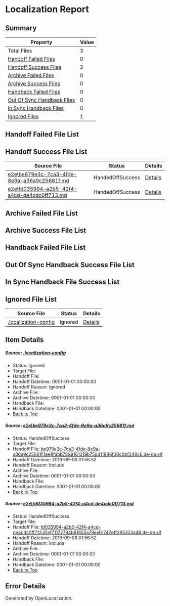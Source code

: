 # <a name='report-top'></a> Localization Report

## Summary
 Property | Value 
 -------- | ----- 
 Total Files | 3
[ Handoff Failed Files ](#handoff-failed-list)| 0
[ Handoff Success Files ](#handoff-success-list)| 2
[ Archive Failed Files ](#archive-failed-list)| 0
[ Archive Success Files ](#archive-success-list)| 0
[ Handback Failed Files ](#handback-failed-list)| 0
[ Out Of Sync Handback Files ](#outofsync-handback-success-list)| 0
[ In Sync Handback Files ](#insync-handback-success-list)| 0
[ Ignored Files ](#ignored-list)| 1

## <a name='handoff-failed-list'></a> Handoff Failed File List

## <a name='handoff-success-list'></a> Handoff Success File List
 Source File | Status | Details 
 ----------- | ------ | ------- 
 [e2e\be979e3c-7ca3-4fde-8e9a-a36a9c25681f.md](https://github.com/OpenLocalizationTestOrg/ol-test0/blob/e8f26c696f1aed168a1619a61df5cb71c43e054f/e2e/be979e3c-7ca3-4fde-8e9a-a36a9c25681f.md) | HandedOffSuccess | [Details](#8c23e6065e1b5471c78cf12653fce457c66daff41)
 [e2e\fd035994-a2b5-42f4-a4cd-de4cdc0ff713.md](https://github.com/OpenLocalizationTestOrg/ol-test0/blob/e8f26c696f1aed168a1619a61df5cb71c43e054f/e2e/fd035994-a2b5-42f4-a4cd-de4cdc0ff713.md) | HandedOffSuccess | [Details](#468ceced06c02b1d1e2353dbacd5d6b86a608fce2)

## <a name='archive-failed-list'></a> Archive Failed File List

## <a name='archive-success-list'></a> Archive Success File List

## <a name='handback-failed-list'></a> Handback Failed File List

## <a name='outofsync-handback-success-list'></a> Out Of Sync Handback Success File List

## <a name='insync-handback-success-list'></a> In Sync Handback File Success List

## <a name='ignored-list'></a> Ignored File List
 Source File | Status | Details 
 ----------- | ------ | ------- 
 [.localization-config](https://github.com/OpenLocalizationTestOrg/ol-test0/blob/e8f26c696f1aed168a1619a61df5cb71c43e054f/.localization-config) | Ignored | [Details](#c268a05ecaa7ec85942ed632c29928ee5bd6da8d0)

## Item Details
##### <a name='c268a05ecaa7ec85942ed632c29928ee5bd6da8d0'></a> Source: [.localization-config](https://github.com/OpenLocalizationTestOrg/ol-test0/blob/e8f26c696f1aed168a1619a61df5cb71c43e054f/.localization-config)
* Status: Ignored
* Target File: 
* Handoff File: 
* Handoff Datetime: 0001-01-01 00:00:00
* Handoff Reason: Ignored
* Archive File: 
* Archive Datetime: 0001-01-01 00:00:00
* Handback File: 
* Handback Datetime: 0001-01-01 00:00:00
* [Back to Top](#report-top)

##### <a name='8c23e6065e1b5471c78cf12653fce457c66daff41'></a> Source: [e2e\be979e3c-7ca3-4fde-8e9a-a36a9c25681f.md](https://github.com/OpenLocalizationTestOrg/ol-test0/blob/e8f26c696f1aed168a1619a61df5cb71c43e054f/e2e/be979e3c-7ca3-4fde-8e9a-a36a9c25681f.md)
* Status: HandedOffSuccess
* Target File: 
* Handoff File: [be979e3c-7ca3-4fde-8e9a-a36a9c25681f.1ee8fabb7899161319b75dd11886f30c0bf348c6.de-de.xlf](https://github.com/OpenLocalizationTestOrg/ol-test0-handoff/blob/daa1118db4a63c3cffca25577780bc41ec941ee3/ol-handoff/OpenLocalizationTestOrg/ol-test0-dede/yuwzho/ht/be979e3c-7ca3-4fde-8e9a-a36a9c25681f.1ee8fabb7899161319b75dd11886f30c0bf348c6.de-de.xlf)
* Handoff Datetime: 2016-09-08 01:56:52
* Handoff Reason: Include
* Archive File: 
* Archive Datetime: 0001-01-01 00:00:00
* Handback File: 
* Handback Datetime: 0001-01-01 00:00:00
* [Back to Top](#report-top)

##### <a name='468ceced06c02b1d1e2353dbacd5d6b86a608fce2'></a> Source: [e2e\fd035994-a2b5-42f4-a4cd-de4cdc0ff713.md](https://github.com/OpenLocalizationTestOrg/ol-test0/blob/e8f26c696f1aed168a1619a61df5cb71c43e054f/e2e/fd035994-a2b5-42f4-a4cd-de4cdc0ff713.md)
* Status: HandedOffSuccess
* Target File: 
* Handoff File: [fd035994-a2b5-42f4-a4cd-de4cdc0ff713.d1ef71172794b81655a79eeb1742eff295323a49.de-de.xlf](https://github.com/OpenLocalizationTestOrg/ol-test0-handoff/blob/daa1118db4a63c3cffca25577780bc41ec941ee3/ol-handoff/OpenLocalizationTestOrg/ol-test0-dede/yuwzho/ht/fd035994-a2b5-42f4-a4cd-de4cdc0ff713.d1ef71172794b81655a79eeb1742eff295323a49.de-de.xlf)
* Handoff Datetime: 2016-09-08 01:56:52
* Handoff Reason: Include
* Archive File: 
* Archive Datetime: 0001-01-01 00:00:00
* Handback File: 
* Handback Datetime: 0001-01-01 00:00:00
* [Back to Top](#report-top)


## Error Details

Generated by OpenLocalization.
